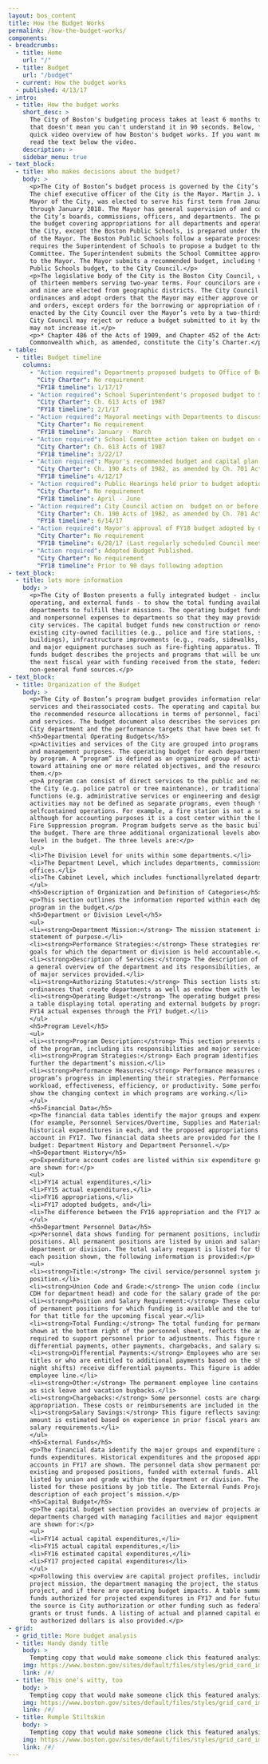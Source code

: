 ```yaml
---
layout: bos_content
title: How the Budget Works
permalink: /how-the-budget-works/
components:
- breadcrumbs:
  - title: Home
    url: "/"
  - title: Budget
    url: "/budget"
  - current: How the budget works
  - published: 4/13/17
- intro:
  - title: How the budget works
    short_desc: >
      The City of Boston's budgeting process takes at least 6 months to do, but 
      that doesn't mean you can't understand it in 90 seconds. Below, find a 
      quick video overview of how Boston's budget works. If you want more detail, 
      read the text below the video. 
    description: >
    sidebar_menu: true
- text_block:
  - title: Who makes decisions about the budget?
    body: >
      <p>The City of Boston’s budget process is governed by the City’s Charter* and practices designed to provide transparency and gather public feedback. 
      The chief executive officer of the City is the Mayor. Martin J. Walsh, the 
      Mayor of the City, was elected to serve his first term from January 2014 
      through January 2018. The Mayor has general supervision of and control over 
      the City’s boards, commissions, officers, and departments. The portion of 
      the budget covering appropriations for all departments and operations of 
      the City, except the Boston Public Schools, is prepared under the direction 
      of the Mayor. The Boston Public Schools follow a separate process which 
      requires the Superintendent of Schools to propose a budget to the School 
      Committee. The Superintendent submits the School Committee approved budget 
      to the Mayor. The Mayor submits a recommended budget, including the Boston 
      Public Schools budget, to the City Council.</p>
      <p>The legislative body of the City is the Boston City Council, which consists 
      of thirteen members serving two-year terms. Four councilors are elected at-large 
      and nine are elected from geographic districts. The City Council may enact 
      ordinances and adopt orders that the Mayor may either approve or veto. Ordinances 
      and orders, except orders for the borrowing or appropriation of money, may be 
      enacted by the City Council over the Mayor’s veto by a two-thirds vote. The 
      City Council may reject or reduce a budget submitted to it by the Mayor, but 
      may not increase it.</p>
      <p>* Chapter 486 of the Acts of 1909, and Chapter 452 of the Acts of 1948 of the 
      Commonwealth which, as amended, constitute the City’s Charter.</p>
- table: 
  - title: Budget timeline
    columns: 
      - "Action required": Departments proposed budgets to Office of Budget Management.
        "City Charter": No requirement
        "FY18 timeline": 1/17/17
      - "Action required": School Superintendent's proposed budget to School Committee on or before 1st Wednesday in February.
        "City Charter": Ch. 613 Acts of 1987 
        "FY18 timeline": 2/1/17
      - "Action required": Mayoral meetings with Departments to discuss funding, policy, and performance.
        "City Charter": No requirement
        "FY18 timeline": January - March
      - "Action required": School Committee action taken on budget on or before 4th Wednesday in March.
        "City Charter": Ch. 613 Acts of 1987
        "FY18 timeline": 3/22/17
      - "Action required": Mayor's recommended budget and capital plan submitted to City Council on or before 2nd Wednesday in April.
        "City Charter": Ch. 190 Acts of 1982, as amended by Ch. 701 Acts of 1986, and by practice
        "FY18 timeline": 4/12/17
      - "Action required": Public Hearings held prior to budget adoption.
        "City Charter": No requirement
        "FY18 timeline": April - June
      - "Action required": City Council action on  budget on or before 2nd Wednesday in June.
        "City Charter": Ch. 190 Acts of 1982, as amended by Ch. 701 Acts of 1986 
        "FY18 timeline": 6/14/17
      - "Action required": Mayor's approval of FY18 budget adopted by City Council on or before July 1, 2017.
        "City Charter": No requirement
        "FY18 timeline": 6/28/17 (Last regularly scheduled Council meeting before FY18)
      - "Action required": Adopted Budget Published.
        "City Charter": No requirement
        "FY18 timeline": Prior to 90 days following adoption
- text_block:
  - title: lots more information
    body: >
      <p>The City of Boston presents a fully integrated budget - including capital, 
      operating, and external funds - to show the total funding available to 
      departments to fulfill their missions. The operating budget funds personnel 
      and nonpersonnel expenses to departments so that they may provide important 
      city services. The capital budget funds new construction or renovations to 
      existing city-owned facilities (e.g., police and fire stations, school 
      buildings), infrastructure improvements (e.g., roads, sidewalks, lights), 
      and major equipment purchases such as fire-fighting apparatus. The external 
      funds budget describes the projects and programs that will be undertaken in 
      the next fiscal year with funding received from the state, federal, or other 
      non-general fund sources.</p>
- text_block: 
  - title: Organization of the Budget
    body: >
      <p>The City of Boston’s program budget provides information related to City 
      services and theirassociated costs. The operating and capital budgets present 
      the recommended resource allocations in terms of personnel, facilities, goods, 
      and services. The budget document also describes the services provided by each 
      City department and the performance targets that have been set for FY17.</p>
      <h5>Departmental Operating Budgets</h5>
      <p>Activities and services of the City are grouped into programs for budgeting 
      and management purposes. The operating budget for each department is presented 
      by program. A “program” is defined as an organized group of activities directed 
      toward attaining one or more related objectives, and the resources to execute 
      them.</p>
      <p>A program can consist of direct services to the public and neighborhoods of 
      the City (e.g. police patrol or tree maintenance), or traditional city staff 
      functions (e.g. administrative services or engineering and design). Some City 
      activities may not be defined as separate programs, even though they may be 
      selfcontained operations. For example, a fire station is not a separate program, 
      although for accounting purposes it is a cost center within the Fire Department’s 
      Fire Suppression program. Program budgets serve as the basic building blocks of 
      the budget. There are three additional organizational levels above the program 
      level in the budget. The three levels are:</p>
      <ul>
      <li>The Division Level for units within some departments.</li>
      <li>The Department Level, which includes departments, commissions, and other 
      offices.</li>
      <li>The Cabinet Level, which includes functionallyrelated departments.</li>
      </ul>
      <h5>Description of Organization and Definition of Categories</h5>
      <p>This section outlines the information reported within each department and 
      program in the budget.</p>
      <h5>Department or Division Level</h5>
      <ul>
      <li><strong>Department Mission:</strong> The mission statement is a fundamental 
      statement of purpose.</li>
      <li><strong>Performance Strategies:</strong> These strategies reflect stated 
      goals for which the department or division is held accountable.</li>
      <li><strong>Description of Services:</strong> The description of services provides 
      a general overview of the department and its responsibilities, and lists examples 
      of major services provided.</li>
      <li><strong>Authorizing Statutes:</strong> This section lists statutes and 
      ordinances that create departments as well as endow them with legal powers.</li>
      <li><strong>Operating Budget:</strong> The operating budget presentation includes 
      a table displaying total operating and external budgets by program beginning with 
      FY14 actual expenses through the FY17 budget.</li>
      </ul>
      <h5>Program Level</h5>
      <ul>
      <li><strong>Program Description:</strong> This section presents a general overview 
      of the program, including its responsibilities and major services provided.</li>
      <li><strong>Program Strategies:</strong> Each program identifies its strategies to 
      further the department’s mission.</li>
      <li><strong>Performance Measures:</strong> Performance measures demonstrate a 
      program’s progress in implementing their strategies. Performance measures may gauge 
      workload, effectiveness, efficiency, or productivity. Some performance measures also 
      show the changing context in which programs are working.</li>
      </ul>
      <h5>Financial Data</h5>
      <p>The financial data tables identify the major groups and expenditure account codes 
      (for example, Personnel Services/Overtime, Supplies and Materials/Office Supplies), 
      historical expenditures in each, and the proposed appropriations in each group and 
      account in FY17. Two financial data sheets are provided for the FY17 operating 
      budget: Department History and Department Personnel.</p>
      <h5>Department History</h5>
      <p>Expenditure account codes are listed within six expenditure groups. Dollar amounts 
      are shown for:</p>
      <ul>
      <li>FY14 actual expenditures,</li>
      <li>FY15 actual expenditures,</li>
      <li>FY16 appropriations,</li>
      <li>FY17 adopted budgets, and</li>
      <li>The difference between the FY16 appropriation and the FY17 adopted appropriation.</li>
      </ul>
      <h5>Department Personnel Data</h5>
      <p>Personnel data shows funding for permanent positions, including existing and proposed 
      positions. All permanent positions are listed by union and salary grade within the 
      department or division. The total salary request is listed for these positions. For 
      each position shown, the following information is provided:</p>
      <ul>
      <li><strong>Title:</strong> The civil service/personnel system job title for the 
      position.</li>
      <li><strong>Union Code and Grade:</strong> The union code (including exempt and 
      CDH for department head) and code for the salary grade of the position.</li>
      <li><strong>Position and Salary Requirement:</strong> These columns show the number 
      of permanent positions for which funding is available and the total funding provided 
      for that title for the upcoming fiscal year.</li>
      <li><strong>Total Funding:</strong> The total funding for permanent employees, 
      shown at the bottom right of the personnel sheet, reflects the amount of funding 
      required to support personnel prior to adjustments. This figure may be adjusted by 
      differential payments, other payments, chargebacks, and salary savings.</li>
      <li><strong>Differential Payments:</strong> Employees who are serving temporary job 
      titles or who are entitled to additional payments based on the shifts they work (e.g., 
      night shifts) receive differential payments. This figure is added to the permanent 
      employee line.</li>
      <li><strong>Other:</strong> The permanent employee line contains other payments such 
      as sick leave and vacation buybacks.</li>
      <li><strong>Chargebacks:</strong> Some personnel costs are charged to another fund or 
      appropriation. These costs or reimbursements are included in the permanent employee line.</li>
      <li><strong>Salary Savings:</strong> This figure reflects savings due to vacancies. The 
      amount is estimated based on experience in prior fiscal years and subtracted from the total 
      salary requirements.</li>
      </ul>
      <h5>External Funds</h5>
      <p>The financial data identify the major groups and expenditure account codes for external 
      funds expenditures. Historical expenditures and the proposed appropriations in these 
      accounts in FY17 are shown. The personnel data show permanent positions, including 
      existing and proposed positions, funded with external funds. All permanent positions are 
      listed by union and grade within the department or division. The total salary request is 
      listed for these positions by job title. The External Funds Projects page lists a 
      description of each project’s mission.</p>
      <h5>Capital Budget</h5>
      <p>The capital budget section provides an overview of projects and major initiatives for 
      departments charged with managing facilities and major equipment assets. Dollar amounts 
      are shown for:</p>
      <ul>
      <li>FY14 actual capital expenditures,</li>
      <li>FY15 actual capital expenditures,</li>
      <li>FY16 estimated capital expenditures,</li>
      <li>FY17 projected capital expenditures</li>
      </ul>
      <p>Following this overview are capital project profiles, including descriptions of each 
      project mission, the department managing the project, the status and location of each 
      project, and if there are operating budget impacts. A table summarizes the total capital 
      funds authorized for projected expenditures in FY17 and for future years, as well as whether 
      the source is City authorization or other funding such as federal and state infrastructure 
      grants or trust funds. A listing of actual and planned capital expenditures in comparison 
      to authorized dollars is also provided.</p>
- grid:
  - grid_title: More budget analysis
  - title: Handy dandy title
    body: >
      Tempting copy that would make someone click this featured analysis card.
    img: https://www.boston.gov/sites/default/files/styles/grid_card_image/public/allston2.jpg?itok=jMsIfnJ6
    link: /#/
  - title: This one's witty, too
    body: >
      Tempting copy that would make someone click this featured analysis card.
    img: https://www.boston.gov/sites/default/files/styles/grid_card_image/public/backbay5.jpg?itok=sA4Mz_05
    link: /#/
  - title: Rumple Stiltskin
    body: >
      Tempting copy that would make someone click this featured analysis card.
    img: https://www.boston.gov/sites/default/files/styles/grid_card_image/public/bayvillage3.jpg?itok=iDf79UIP
    link: /#/
---
```

